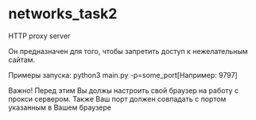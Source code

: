# networks_task2
HTTP proxy server

Он предназначен для того, чтобы запретить доступ к нежелательным сайтам.

Примеры запуска: python3 main.py -p=some_port[Например: 9797]
 
Важно! 
Перед этим Вы должы настроить свой браузер на работу с прокси сервером. Также Ваш порт должен совпадать с портом указанным в Вашем браузере

